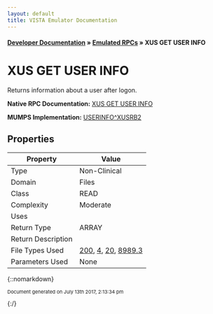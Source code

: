 ```yaml
---
layout: default
title: VISTA Emulator Documentation
---
```


#### [Developer Documentation](../index) &#187; [Emulated RPCs](TableOfContents) &#187; XUS GET USER INFO<br/>
# XUS GET USER INFO

Returns information about a user after logon.

**Native RPC Documentation:** [XUS GET USER INFO](../VISTARPC/XUS_GET_USER_INFO)

**MUMPS Implementation:** [USERINFO^XUSRB2](http://code.osehra.org/dox/Routine_XUSRB2_source.html)

## Properties

Property | Value
--- | ---
Type | Non-Clinical
Domain | Files
Class | READ
Complexity | Moderate
Uses | 
Return Type | ARRAY
Return Description | 
File Types Used | [200](../VDM/New_Person-200), [4](../VDM/Institution-4), [20](../VDM/Name_Components-20), [8989.3](../VDM/Kernel_System_Parameters-8989_3)
Parameters Used | None


{::nomarkdown} <br/><p style="font-size: 11px">Document generated on July 13th 2017, 2:13:34 pm</p>{:/}